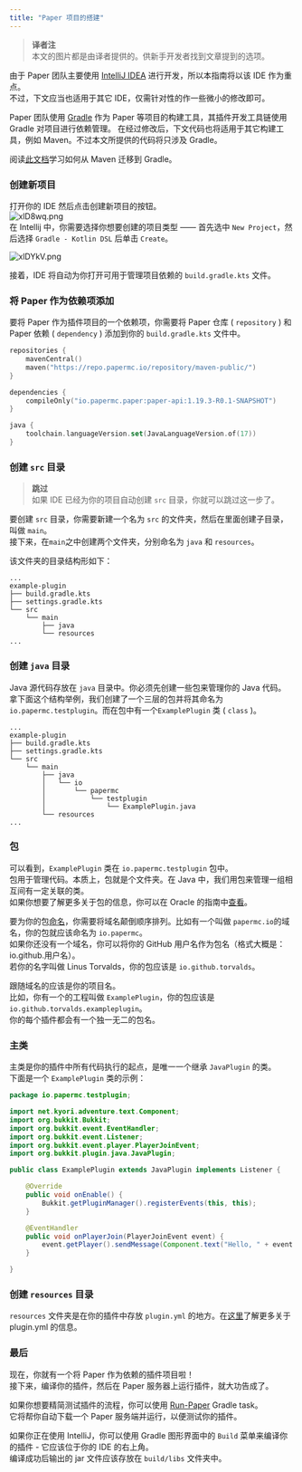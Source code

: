 ```yaml
---
title: "Paper 项目的搭建"
---
```


> **译者注**  
> 本文的图片都是由译者提供的。供新手开发者找到文章提到的选项。

由于 Paper 团队主要使用 [IntelliJ IDEA](https://www.jetbrains.com/idea/) 进行开发，所以本指南将以该 IDE 作为重点。  
不过，下文应当也适用于其它 IDE，仅需针对性的作一些微小的修改即可。

Paper 团队使用 [Gradle](https://gradle.org/) 作为 Paper 等项目的构建工具，其插件开发工具链使用 Gradle 对项目进行依赖管理。
在经过修改后，下文代码也将适用于其它构建工具，例如 Maven。不过本文所提供的代码将只涉及 Gradle。

<!-- 特别感谢 @William_Shi -->

阅读[此文档](https://docs.gradle.org/current/userguide/migrating_from_maven.html)学习如何从 Maven 迁移到 Gradle。

### 创建新项目

打开你的 IDE 然后点击创建新项目的按钮。  
![xlD8wq.png](https://s1.ax1x.com/2022/10/05/xlD8wq.png)  
在 Intellij 中，你需要选择你想要创建的项目类型 —— 首先选中 `New Project`，然后选择 `Gradle - Kotlin DSL` 后单击 `Create`。

![xlDYkV.png](https://s1.ax1x.com/2022/10/05/xlDYkV.png)

接着，IDE 将自动为你打开可用于管理项目依赖的 `build.gradle.kts` 文件。

### 将 Paper 作为依赖项添加

要将 Paper 作为插件项目的一个依赖项，你需要将 Paper 仓库 ( `repository` ) 和 Paper 依赖 ( `dependency` ) 添加到你的 `build.gradle.kts` 文件中。

```kotlin
repositories {
    mavenCentral()
    maven("https://repo.papermc.io/repository/maven-public/")
}

dependencies {
    compileOnly("io.papermc.paper:paper-api:1.19.3-R0.1-SNAPSHOT")
}

java {
    toolchain.languageVersion.set(JavaLanguageVersion.of(17))
}
```

### 创建 `src` 目录

> **跳过**  
> 如果 IDE 已经为你的项目自动创建 `src` 目录，你就可以跳过这一步了。

要创建 `src` 目录，你需要新建一个名为 `src` 的文件夹，然后在里面创建子目录，叫做 `main`。  
接下来，在`main`之中创建两个文件夹，分别命名为 `java` 和 `resources`。

该文件夹的目录结构形如下：

```
...
example-plugin
├── build.gradle.kts
├── settings.gradle.kts
└── src
    └── main
        ├── java
        └── resources
...
```

### 创建 `java` 目录

Java 源代码存放在 `java` 目录中。你必须先创建一些包来管理你的 Java 代码。
拿下面这个结构举例，我们创建了一个三层的包并将其命名为 `io.papermc.testplugin`。而在包中有一个`ExamplePlugin` 类 ( `class` )。

```
...
example-plugin
├── build.gradle.kts
├── settings.gradle.kts
└── src
    └── main
        ├── java
        │   └── io
        │       └── papermc
        │           └── testplugin
        │               └── ExamplePlugin.java
        └── resources
...
```

### 包

可以看到，`ExamplePlugin` 类在 `io.papermc.testplugin` 包中。  
包用于管理代码。本质上，包就是个文件夹。在 Java 中，我们用包来管理一组相互间有一定关联的类。  
如果你想要了解更多关于包的信息，你可以在 Oracle 的指南中[查看](https://docs.oracle.com/javase/tutorial/java/package/packages.html)。

要为你的包[命名](https://docs.oracle.com/javase/tutorial/java/package/namingpkgs.html)，你需要将域名颠倒顺序排列。比如有一个叫做 `papermc.io`的域名，你的包就应该命名为 `io.papermc`。  
如果你还没有一个域名，你可以将你的 GitHub 用户名作为包名（格式大概是：io.github.用户名）。  
若你的名字叫做 Linus Torvalds，你的包应该是 `io.github.torvalds`。

跟随域名的应该是你的项目名。  
比如，你有一个的工程叫做 `ExamplePlugin`，你的包应该是`io.github.torvalds.exampleplugin`。  
你的每个插件都会有一个独一无二的包名。

### 主类

主类是你的插件中所有代码执行的起点，是唯一一个继承 `JavaPlugin` 的类。  
下面是一个 `ExamplePlugin` 类的示例：

```java
package io.papermc.testplugin;

import net.kyori.adventure.text.Component;
import org.bukkit.Bukkit;
import org.bukkit.event.EventHandler;
import org.bukkit.event.Listener;
import org.bukkit.event.player.PlayerJoinEvent;
import org.bukkit.plugin.java.JavaPlugin;

public class ExamplePlugin extends JavaPlugin implements Listener {

    @Override
    public void onEnable() {
        Bukkit.getPluginManager().registerEvents(this, this);
    }

    @EventHandler
    public void onPlayerJoin(PlayerJoinEvent event) {
        event.getPlayer().sendMessage(Component.text("Hello, " + event.getPlayer().getName() + "!"));
    }

}
```

### 创建 `resources` 目录

`resources` 文件夹是在你的插件中存放 `plugin.yml` 的地方。在[这里](hhttps://docs.poikcue.com/PaperMC/paper/dev/getting-start/plugin-yml.html)了解更多关于 plugin.yml 的信息。

### 最后

现在，你就有一个将 Paper 作为依赖的插件项目啦！  
接下来，编译你的插件，然后在 Paper 服务器上运行插件，就大功告成了。

如果你想要精简测试插件的流程，你可以使用 [Run-Paper](https://github.com/jpenilla/run-paper) Gradle task。  
 它将帮你自动下载一个 Paper 服务端并运行，以便测试你的插件。

如果你正在使用 IntelliJ，你可以使用 Gradle 图形界面中的 `Build` 菜单来编译你的插件 - 它应该位于你的 IDE 的右上角。  
编译成功后输出的 jar 文件应该存放在 `build/libs` 文件夹中。
